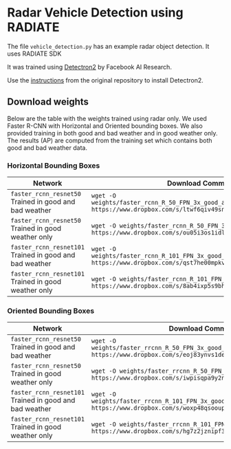 # Radar Vehicle Detection using RADIATE

The file `vehicle_detection.py` has an example radar object detection. It uses RADIATE SDK 

It was trained using [Detectron2](https://github.com/facebookresearch/detectron2) by Facebook AI Research.

Use the [instructions](https://github.com/facebookresearch/detectron2/blob/master/INSTALL.md) from the original repository to install Detectron2.

## Download weights

Below are the table with the weights trained using radar only. We used Faster R-CNN with Horizontal and Oriented bounding boxes. We also provided training in both good and bad weather and in good weather only.
The results (AP) are computed from the training set which contains both good and bad weather data.

### Horizontal Bounding Boxes
| Network        | Download Command           | AP(%)  |
| ------------- |-------------| -----|
| `faster_rcnn_resnet50` Trained in good and bad weather     | `wget -O weights/faster_rcnn_R_50_FPN_3x_good_and_bad_weather_radar.pth https://www.dropbox.com/s/ltwf6qiv49sn20m/model_final.pth?dl=0` | 53.57 |
| `faster_rcnn_resnet50` Trained in good weather only   | `wget -O weights/faster_rcnn_R_50_FPN_3x_good_weather_radar.pth https://www.dropbox.com/s/ou05i3os1idlll9/model_final.pth?dl=0`      |   52.77 |
| `faster_rcnn_resnet101` Trained in good and bad weather| `wget -O weights/faster_rcnn_R_101_FPN_3x_good_and_bad_weather_radar.pth https://www.dropbox.com/s/qst7he00mpkvi44/model_final.pth?dl=0`     |   54.43 |
|`faster_rcnn_resnet101` Trained in good weather only |`wget -O weights/faster_rcnn_R_101_FPN_3x_good_weather_radar.pth https://www.dropbox.com/s/8ab4ixp5s9bhns2/model_final.pth?dl=0`| 52.90|




### Oriented Bounding Boxes
| Network        | Download Command           | AP(%)  |
| ------------- |-------------| -----|
| `faster_rcnn_resnet50` Trained in good and bad weather      | `wget -O weights/faster_rrcnn_R_50_FPN_3x_good_and_bad_weather_radar.pth https://www.dropbox.com/s/eoj83ynvs1dernx/model_final.pth?dl=0` | 45.77 |
| `faster_rcnn_resnet50` Trained in good weather only      | `wget -O weights/faster_rrcnn_R_50_FPN_3x_good_weather_radar.pth https://www.dropbox.com/s/iwpisqpa9y2nfng/model_final.pth?dl=0`      |   45.31 |
| `faster_rcnn_resnet101` Trained in good and bad weather| `wget -O weights/faster_rrcnn_R_101_FPN_3x_good_and_bad_weather_radar.pth https://www.dropbox.com/s/woxp48qsooupqpl/model_final.pth?dl=0`     |   46.55 |
|`faster_rcnn_resnet101` Trained in good weather only|`wget -O weights/faster_rrcnn_R_101_FPN_3x_good_weather_radar.pth https://www.dropbox.com/s/hg7z2jznipf320c/model_final.pth?dl=0`| 45.84|














